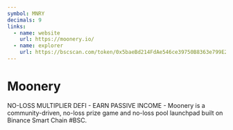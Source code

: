 ```yaml
---
symbol: MNRY
decimals: 9
links:
  - name: website
    url: https://moonery.io/
  - name: explorer
    url: https://bscscan.com/token/0x5baeBd214FdAe546ce39750B8363e799E2ABa21E
---
```


# Moonery

NO-LOSS MULTIPLIER DEFI - EARN PASSIVE INCOME - Moonery is a community-driven, no-loss prize game and no-loss pool launchpad built on Binance Smart Chain #BSC.
